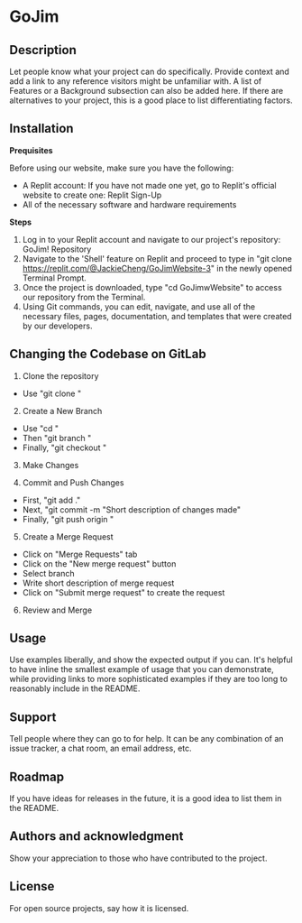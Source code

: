 # GoJim

## Description
Let people know what your project can do specifically. Provide context and add a link to any reference visitors might be unfamiliar with. A list of Features or a Background subsection can also be added here. If there are alternatives to your project, this is a good place to list differentiating factors.

## Installation
**Prequisites**

Before using our website, make sure you have the following:
- A Replit account: If you have not made one yet, go to Replit's official website to create one: Replit Sign-Up
- All of the necessary software and hardware requirements

**Steps**
1. Log in to your Replit account and navigate to our project's repository: GoJim! Repository
2. Navigate to the 'Shell' feature on Replit and proceed to type in "git clone https://replit.com/@JackieCheng/GoJimWebsite-3" in the newly opened Terminal Prompt.
3. Once the project is downloaded, type "cd GoJimwWebsite" to access our repository from the Terminal.
4. Using Git commands, you can edit, navigate, and use all of the necessary files, pages, documentation, and templates that were created by our developers.

## Changing the Codebase on GitLab
1. Clone the repository
- Use "git clone <repository>"

2. Create a New Branch
- Use "cd <repository>"
- Then "git branch <branchName>"
- Finally, "git checkout <branchName>"

3. Make Changes

4. Commit and Push Changes
- First, "git add ."
- Next, "git commit -m "Short description of changes made"
- Finally, "git push origin <branchName>"

5. Create a Merge Request
- Click on "Merge Requests" tab
- Click on the "New merge request" button
- Select branch
- Write short description of merge request
- Click on "Submit merge request" to create the request

6. Review and Merge

## Usage
Use examples liberally, and show the expected output if you can. It's helpful to have inline the smallest example of usage that you can demonstrate, while providing links to more sophisticated examples if they are too long to reasonably include in the README.

## Support
Tell people where they can go to for help. It can be any combination of an issue tracker, a chat room, an email address, etc.

## Roadmap
If you have ideas for releases in the future, it is a good idea to list them in the README.

## Authors and acknowledgment
Show your appreciation to those who have contributed to the project.

## License
For open source projects, say how it is licensed.

